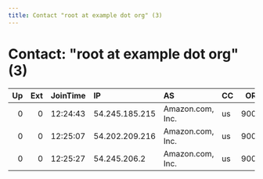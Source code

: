 ```yaml
---
title: Contact "root at example dot org" (3)
---
```


# Contact: "root at example dot org" (3)

|   Up |   Ext | JoinTime   | IP             | AS               | CC   |   ORp |   Dirp | OS    | Version   | Nickname            |   eFamMembers |
|-----:|------:|:-----------|:---------------|:-----------------|:-----|------:|-------:|:------|:----------|:--------------------|--------------:|
|    0 |     0 | 12:24:43   | 54.245.185.215 | Amazon.com, Inc. | us   |  9001 |      0 | Linux | 0.2.5.14  | citest232343hzCxvBw |             1 |
|    0 |     0 | 12:25:07   | 54.202.209.216 | Amazon.com, Inc. | us   |  9001 |      0 | Linux | 0.2.9.12  | citest23232SHjcfPyS |             1 |
|    0 |     0 | 12:25:27   | 54.245.206.2   | Amazon.com, Inc. | us   |  9001 |      0 | Linux | 0.2.9.12  | citest23233nWnYxrBp |             1 |
